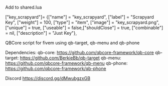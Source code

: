 
Add to shared.lua

["key_scrapyard"]= {["name"] = "key_scrapyard", ["label"] = "Scrapyard Key", ["weight"] = 100, ["type"] = "item", ["image"] = "key_scrapyard.png",["unique"] = true,	["useable"] = false,["shouldClose"] = true, ["combinable"] = nil, ["description"] = "Just Key"},

QBCore script for fivem using qb-target, qb-menu and qb-phone 

Dependencies:
qb-core: https://github.com/qbcore-framework/qb-core
qb-target: https://github.com/BerkieBb/qb-target
qb-menu: https://github.com/qbcore-framework/qb-menu
qb-phone: https://github.com/qbcore-framework/qb-phone

Discord
https://discord.gg/dMwubgzxGB